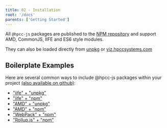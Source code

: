 ```yaml
---
title: 02 - Installation
root: '/docs'
parents: ['Getting Started']
---
```


All `@hpcc-js` packages are published to the [NPM repository](https://www.npmjs.com/~hpcc-js) and support AMD, CommonJS, IIFE and ES6 style modules.

They can also be loaded directly from [unpkg](https://wwww.unpkg.com) or [viz.hpccsystems.com](http://viz.hpccsystems.com/v2.6.4/)

## Boilerplate Examples 
Here are several common ways to include @hpcc-js packages within your project [(also available on github)](https://github.com/hpcc-systems/Visualization/tree/master/demos/quickstart):
* ["iife" + "unpkg"](/docs/installation/iife_unpkg.md)
* ["iife" + "npm"](iife_npm.md)
* ["AMD" + "unpkg"](amd_unpkg.md)
* ["AMD" + "npm"](amd_npm.md)
* ["WebPack" + "npm"](webpack_npm)
* ["Rollup.js" + "npm"](rollup_npm.md)

